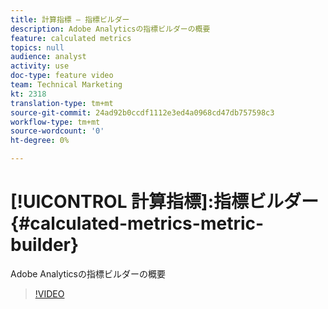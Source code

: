 ```yaml
---
title: 計算指標 — 指標ビルダー
description: Adobe Analyticsの指標ビルダーの概要
feature: calculated metrics
topics: null
audience: analyst
activity: use
doc-type: feature video
team: Technical Marketing
kt: 2318
translation-type: tm+mt
source-git-commit: 24ad92b0ccdf1112e3ed4a0968cd47db757598c3
workflow-type: tm+mt
source-wordcount: '0'
ht-degree: 0%

---
```



# [!UICONTROL 計算指標]:指標ビルダー {#calculated-metrics-metric-builder}

Adobe Analyticsの指標ビルダーの概要

>[!VIDEO](https://video.tv.adobe.com/v/25411/?quality=12)
